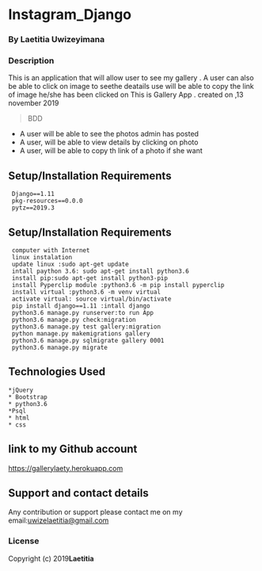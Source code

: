 # Instagram_Django


### By Laetitia  Uwizeyimana
### Description
This is an application that will allow user to see my gallery  . A user can also be able to click on image to seethe deatails  use will be able to copy the link of image he/she has been clicked on
This is Gallery App .   created on ,13 november 2019

>BDD

  * A user will be able to see the photos admin has posted
  * A user, will be able   to view details by clicking on photo
  * A user,  will be able to copy th link of a photo if she want
  
## Setup/Installation Requirements
     Django==1.11
     pkg-resources==0.0.0
     pytz==2019.3


## Setup/Installation Requirements
     computer with Internet
     linux instalation 
     update linux :sudo apt-get update
     intall paython 3.6: sudo apt-get install python3.6
     install pip:sudo apt-get install python3-pip 
     install Pyperclip module :python3.6 -m pip install pyperclip
     install virtual :python3.6 -m venv virtual
     activate virtual: source virtual/bin/activate
     pip install django==1.11 :intall django
     python3.6 manage.py runserver:to run App
     python3.6 manage.py check:migration
     python3.6 manage.py test gallery:migration
     python manage.py makemigrations gallery
     python3.6 manage.py sqlmigrate gallery 0001
     python3.6 manage.py migrate

 ## Technologies Used

    *jQuery
    * Bootstrap
    * python3.6
    *Psql
    * html
    * css 
## link to my Github account
https://gallerylaety.herokuapp.com



## Support and contact details
Any contribution or support please contact me on my email:uwizelaetitia@gmail.com
### License

Copyright (c) 2019**Laetitia**
